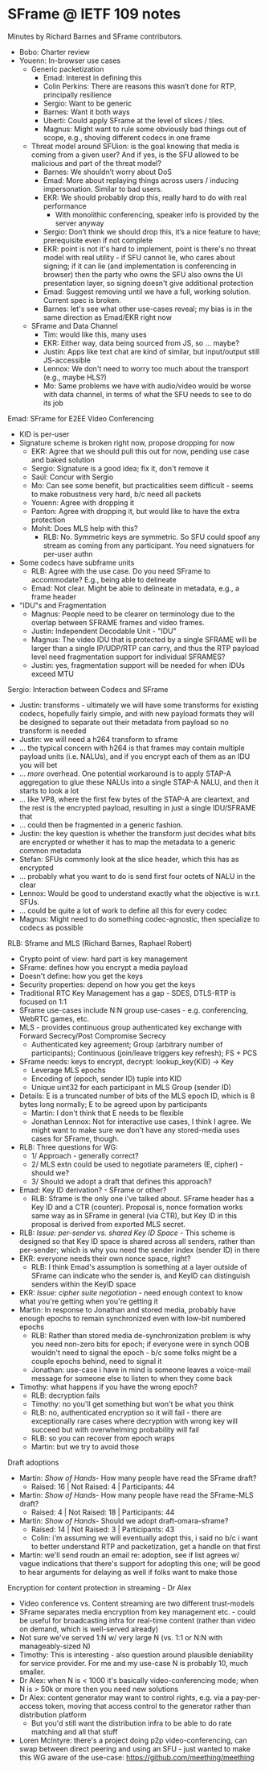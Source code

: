 # SFrame @ IETF 109 notes

Minutes by Richard Barnes and SFrame contributors.

* Bobo: Charter review
* Youenn: In-browser use cases
    * Generic packetization
        * Emad: Interest in defining this
        * Colin Perkins: There are reasons this wasn’t done for RTP, principally resilience
        * Sergio: Want to be generic
        * Barnes: Want it both ways
        * Uberti: Could apply SFrame at the level of slices / tiles.
        * Magnus: Might want to rule some obviously bad things out of scope, e.g., shoving different codecs in one frame
    * Threat model around SFUion: is the goal knowing that media is coming from a given user? And if yes, is the SFU allowed to be malicious and part of the threat model?
        * Barnes: We shouldn’t worry about DoS
        * Emad: More about replaying things across users / inducing impersonation.  Similar to bad users.
        * EKR: We should probably drop this, really hard to do with real performance
            * With monolithic conferencing, speaker info is provided by the server anyway
        * Sergio: Don’t think we should drop this, it’s a nice feature to have; prerequisite even if not complete
        * EKR: point is not it's hard to implement, point is there's no threat model with real utility - if SFU cannot lie, who cares about signing; if it can lie (and implementation is conferencing in browser) then the party who owns the SFU also owns the UI presentation layer, so signing doesn't give additional protection
        * Emad: Suggest removing until we have a full, working solution.  Current spec is broken.
        * Barnes: let's see what other use-cases reveal; my bias is in the same direction as Emad/EKR right now
    * SFrame and Data Channel
        * Tim: would like this, many uses
        * EKR: Either way, data being sourced from JS, so ... maybe?
        * Justin: Apps like text chat are kind of similar, but input/output still JS-accessible
        * Lennox: We don't need to worry too much about the transport (e.g., maybe HLS?)
        * Mo: Same problems we have with audio/video would be worse with data channel, in terms of what the SFU needs to see to do its job

Emad: SFrame for E2EE Video Conferencing
* KID is per-user
* Signature scheme is broken right now, propose dropping for now
    * EKR: Agree that we should pull this out for now, pending use case and baked solution
    * Sergio: Signature is a good idea; fix it, don't remove it
    * Saúl: Concur with Sergio
    * Mo: Can see some benefit, but practicalities seem difficult - seems to make robustness very hard, b/c need all packets
    * Youenn: Agree with dropping it
    * Panton: Agree with dropping it, but would like to have the extra protection
    * Mohit: Does MLS help with this? 
        * RLB: No. Symmetric keys are symmetric. So SFU could spoof any stream as coming from any participant. You need signatuers for per-user authn
* Some codecs have subframe units
    * RLB: Agree with the use case.  Do you need SFrame to accommodate?  E.g., being able to delineate
    * Emad: Not clear.  Might be able to delineate in metadata, e.g., a frame header
* "IDU"s and Fragmentation
    * Magnus: People need to be clearer on terminology due to the overlap between SFRAME frames and video frames.
    * Justin: Independent Decodable Unit - "IDU"
    * Magnus: The video IDU that is protected by a single SFRAME will be larger than a single IP/UDP/RTP can carry, and thus the RTP payload level need fragmentation support for individual SFRAMES?
    * Justin: yes, fragmentation support will be needed for when IDUs exceed MTU

Sergio: Interaction between Codecs and SFrame
* Justin: transforms - ultimately we will have some transforms for existing codecs, hopefully fairly simple, and with new payload formats they will be designed to separate out their metadata from payload so no transform is needed
* Justin: we will need a h264 transform to sframe
* ... the typical concern with h264 is that frames may contain multiple payload units (i.e. NALUs), and if you encrypt each of them as an IDU you will bet
* ... *more* overhead. One potential workaround is to apply STAP-A aggregation to glue these NALUs into a single STAP-A NALU, and then it starts to look a lot 
* ... like VP8, where the first few bytes of the STAP-A are cleartext, and the rest is the encrypted payload, resulting in just a single IDU/SFRAME that 
* ... could then be fragmented in a generic fashion.
* Justin: the key question is whether the transform just decides what bits are encrypted or whether it has to map the metadata to a generic common metadata
* Stefan: SFUs commonly look at the slice header, which this has as encrypted
* ... probably what you want to do is send first four octets of NALU in the clear
* Lennox: Would be good to understand exactly what the objective is w.r.t. SFUs.
* ... could be quite a lot of work to define all this for every codec
* Magnus: Might need to do something codec-agnostic, then specialize to codecs as possible
    
RLB: Sframe and MLS (Richard Barnes, Raphael Robert)
* Crypto point of view: hard part is key management
* SFrame: defines how you encrypt a media payload
* Doesn't define: how you get the keys
* Security properties: depend on how you get the keys
* Traditional RTC Key Management has a gap - SDES, DTLS-RTP is focused on 1:1
* SFrame use-cases include N:N group use-cases - e.g. conferencing, WebRTC games, etc.
* MLS - provides continuous group authenticated key exchange with Forward Secrecy/Post Compromise Secrecy
    * Authenticated key agreement; Group (arbitrary number of participants); Continuous (join/leave triggers key refresh); FS + PCS
* SFrame needs: keys to encrypt, decrypt: lookup_key(KID) -> Key
    * Leverage MLS epochs
    * Encoding of (epoch, sender ID) tuple into KID
    * Unique uint32 for each participant in MLS Group (sender ID)
* Details: E is a truncated number of bits of the MLS epoch ID, which is 8 bytes long normally; E to be agreed upon by participants
    * Martin: I don't think that E needs to be flexible
    * Jonathan Lennox: Not for interactive use cases, I think I agree. We might want to make sure we don't have any stored-media uses cases for SFrame, though.
* RLB: Three questions for WG: 
    * 1/ Approach - generally correct?
    * 2/ MLS extn could be used to negotiate parameters (E, cipher) - should we?
    * 3/ Should we adopt a draft that defines this approach?
* Emad: Key ID derivation? - SFrame or other?
    * RLB: Sframe is the only one i've talked about. SFrame header has a Key ID and a CTR (counter). Proposal is, nonce formation works same way as in SFrame in general (via CTR), but Key ID in this proposal is derived from exported MLS secret.
* RLB: *Issue: per-sender vs. shared Key ID Space -* This scheme is designed so that Key ID space is shared across all senders, rather than per-sender; which is why you need the sender index (sender ID) in there
* EKR: everyone needs their own nonce space, right?
    * RLB: I think Emad's assumption is something at a layer outside of SFrame can indicate who the sender is, and KeyID can distinguish senders within the KeyID space
* EKR: *Issue: cipher suite negotiation -* need enough context to know what you're getting when you're getting it
* Martin: In response to Jonathan and stored media, probably have enough epochs to remain synchronized even with low-bit numbered epochs
    * RLB: Rather than stored media de-synchronization problem is why you need non-zero bits for epoch; if everyone were in synch OOB wouldn't need to signal the epoch - b/c some folks might be a couple epochs behind, need to signal it
    * Jonathan: use-case i have in mind is someone leaves a voice-mail message for someone else to listen to when they come back
* Timothy: what happens if you have the wrong epoch?
    * RLB: decryption fails
    * Timothy: no you'll get something but won't be what you think
    * RLB: no, authenticated encryption so it will fail - there are exceptionally rare cases where decryption with wrong key will succeed but with overwhelming probability will fail
    * RLB: so you can recover from epoch wraps
    * Martin: but we try to avoid those

Draft adoptions
* Martin: *Show of Hands-* How many people have read the SFrame draft?
    * Raised: 16 | Not Raised: 4 | Participants: 44
* Martin: *Show of Hands-* How many people have read the SFrame-MLS draft?
    * Raised: 4 | Not Raised: 18 | Participants: 44
* Martin: *Show of Hands-* Should we adopt draft-omara-sframe?
    * Raised: 14 | Not Raised: 3 | Participants: 43
    * Colin: i'm assuming we will eventually adopt this, i said no b/c i want to better understand RTP and packetization, get a handle on that first
* Martin: we'll send roudn an email re: adoption, see if list agrees w/ vague indications that there's support for adopting this one; will be good to hear arguments for delaying as well if folks want to make those

Encryption for content protection in streaming - Dr Alex
* Video conference vs. Content streaming are two different trust-models
* SFrame separates media encryption from key management etc. - could be useful for broadcasting infra for real-time content (rather than video on demand, which is well-served already)
* Not sure we've served 1:N w/ very large N (vs. 1:1 or N:N with manageably-sized N)
* Timothy: This is interesting - also question around plausible deniability for service provider. For me and my use-case N is probably 10, much smaller.
* Dr Alex: when N is < 1000 it's basically video-conferencing mode; when N is > 50k or more then you need new solutions
* Dr Alex: content generator may want to control rights, e.g. via a pay-per-access token, moving that access control to the generator rather than distribution platform
    * But you'd still want the distribution infra to be able to do rate matching and all that stuff
* Loren McIntyre: there's a project doing p2p video-conferencing, can swap between direct peering and using an SFU - just wanted to make this WG aware of the use-case: https://github.com/meething/meething
